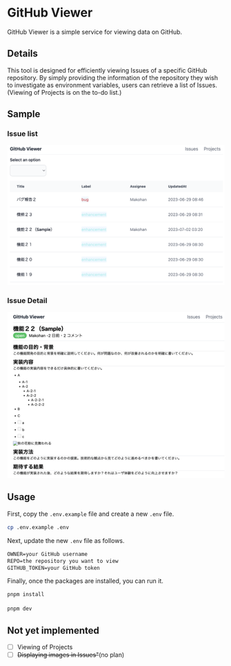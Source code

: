 # GitHub Viewer

GitHub Viewer is a simple service for viewing data on GitHub.

## Details

This tool is designed for efficiently viewing Issues of a specific GitHub repository. By simply providing the information of the repository they wish to investigate as environment variables, users can retrieve a list of Issues. (Viewing of Projects is on the to-do list.)

## Sample

### Issue list

<img src="./documentation/images/sample_issue_list.png" />

### Issue Detail

<img src="./documentation/images/sample_issue_detail.png" />

## Usage

First, copy the `.env.example` file and create a new `.env` file.

```bash
cp .env.example .env
```

Next, update the new `.env` file as follows.

```
OWNER=your GitHub username
REPO=the repository you want to view
GITHUB_TOKEN=your GitHub token
```

Finally, once the packages are installed, you can run it.

```bash
pnpm install

pnpm dev
```

## Not yet implemented

- [ ] Viewing of Projects
- [ ] ~~Displaying images in Issues"~~(no plan)
